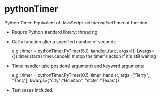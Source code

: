 # pythonTimer
Python Timer. Equivalent of JavaScript setInterval/setTimeout function.

- Require Python standard library: threading 

- Call a function after a specified number of seconds:

    e.g.:
    timer = pythonTimer.PyTimer(5.0, handler_func, args=[], kwargs={})
    timer.start()
    timer.cancel()     # stop the timer's action if it's still waiting

- Timer handler take positional arguments and keyword arguments: 

    e.g.: 
    timer = pythonTimer.PyTimer(0.5, timer_handler, args=["Terry", "Tang"], kwargs={"city":"Houston", "state":"Texas"})

- Test cases included. 
